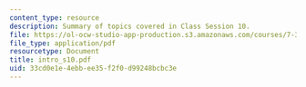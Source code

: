 ```yaml
---
content_type: resource
description: Summary of topics covered in Class Session 10.
file: https://ol-ocw-studio-app-production.s3.amazonaws.com/courses/7-340-ubiquitination-the-proteasome-and-human-disease-fall-2004/33cd0e1e4ebbee35f2f0d99248bcbc3e_intro_s10.pdf
file_type: application/pdf
resourcetype: Document
title: intro_s10.pdf
uid: 33cd0e1e-4ebb-ee35-f2f0-d99248bcbc3e
---
```

